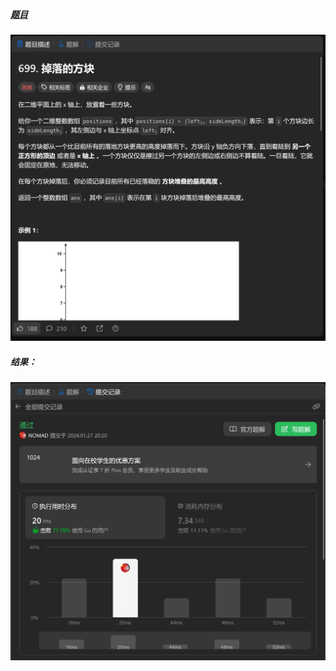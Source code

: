 ##### [题目](https://leetcode.cn/problems/falling-squares/description/)
![pic](img.png)
##### 结果：
![pic](result.png)